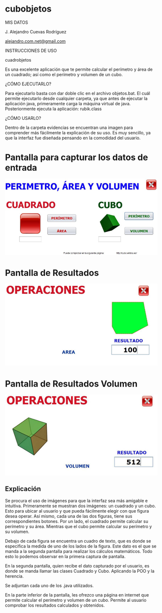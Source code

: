 # cubobjetos

MIS DATOS

J. Alejandro Cuevas Rodríguez

alejandro.com.net@gmail.com

INSTRUCCIONES DE USO

cuadrobjetos

Es una excelente aplicación que te permite calcular el perímetro y área de un cuadrado; así como el perímetro y volumen de un cubo.

¿CÓMO EJECUTARLO?

Para ejecutarlo basta con dar doble clic en el archivo objetos.bat. El cuál permite ejecutarlo desde cualquier carpeta, ya que antes de ejecutar la aplicación java, primeramente carga la máquina virtual de java. Posteriormente ejecuta la aplicación: rubik.class

¿CÓMO USARLO?

Dentro de la carpeta evidencias se encuentran una imagen para comprender más fácilmente la explicación de su uso. Es muy sencillo, ya que la interfaz fue diseñada pensando en la comodidad del usuario. 

# Pantalla para capturar los datos de entrada
![Pantalla de datos](/evidencias/CapturaCuboEntrada.JPG)

# Pantalla de Resultados
![Pantalla resultados](/evidencias/CapturaCuboSalida.JPG)

# Pantalla de Resultados Volumen
![Pantalla resultados](/evidencias/CapturaCuboVolumen.JPG)


## Explicación

Se procura el uso de imágenes para que la interfaz sea más amigable e intuitiva. Primeramente se muestran dos imágenes: un cuadrado y un cubo. Esto para ubicar al usuario y que pueda fácilmente elegir con que figura desea operar. Así mismo, cada una de las dos figuras, tiene sus correspondientes botones. Por un lado, el cuadrado permite calcular su perímetro y su área. Mientras que el cubo permite calcular su perímetro y su volumen.

Debajo de cada figura se encuentra un cuadro de texto, que es donde se especifica la medida de uno de los lados de la figura. Este dato es el que se manda a la segunda pantalla para realizar los cálculos matemáticos. Todo esto lo podemos observar en la primera captura de pantalla. 

En la segunda pantalla, quien recibe el dato capturado por el usuario, es donde se manda llamar las clases Cuadrado y Cubo. Aplicando la POO y la herencia.

Se adjuntan cada uno de los .java utilizados.

En la parte inferior de la pantalla, les ofrezco una página en internet que permite calcular el perímetro y volumen de un cubo. Permite al usuario comprobar los resultados calculados y obtenidos.

